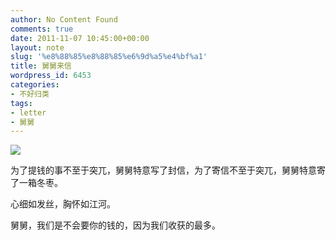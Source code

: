 ```yaml
---
author: No Content Found
comments: true
date: 2011-11-07 10:45:00+00:00
layout: note
slug: '%e8%88%85%e8%88%85%e6%9d%a5%e4%bf%a1'
title: 舅舅来信
wordpress_id: 6453
categories:
- 不好归类
tags:
- letter
- 舅舅
---
```


![](http://media.tumblr.com/tumblr_luadp3Xw2h1qz6vj8.jpg)





为了提钱的事不至于突兀，舅舅特意写了封信，为了寄信不至于突兀，舅舅特意寄了一箱冬枣。





心细如发丝，胸怀如江河。





舅舅，我们是不会要你的钱的，因为我们收获的最多。
